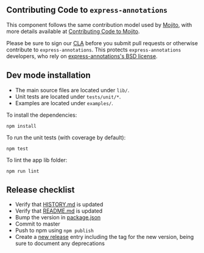 Contributing Code to `express-annotations`
----------------------------------

This component follows the same contribution model used by [Mojito][], with
more details available at [Contributing Code to Mojito][].

Please be sure to sign our [CLA][] before you submit pull requests or otherwise contribute to `express-annotations`. This protects `express-annotations` developers, who rely on [express-annotations's BSD license][].

[express-annotations's BSD license]: https://github.com/yahoo/express-annotations/blob/master/LICENSE
[CLA]: http://developer.yahoo.com/cocktails/mojito/cla/
[Mojito]: https://github.com/yahoo/mojito
[Contributing Code to Mojito]: https://github.com/yahoo/mojito/wiki/Contributing-Code-to-Mojito

Dev mode installation
---------------------

- The main source files are located under `lib/`.
- Unit tests are located under `tests/unit/*`.
- Examples are located under `examples/`.

To install the dependencies:

    npm install

To run the unit tests (with coverage by default):

    npm test

To lint the app lib folder:

    npm run lint
    
Release checklist
-----------------

* Verify that [HISTORY.md] is updated
* Verify that [README.md] is updated
* Bump the version in [package.json]
* Commit to master
* Push to npm using `npm publish`
* Create a [new release] entry including the tag for the new version, being sure to document any deprecations

[HISTORY.md]: https://github.com/yahoo/express-annotations/blob/master/HISTORY.md
[README.md]: https://github.com/yahoo/express-annotations/blob/master/README.md
[package.json]: https://github.com/yahoo/express-annotations/blob/master/package.json
[new release]: https://github.com/yahoo/express-annotations/releases/new
